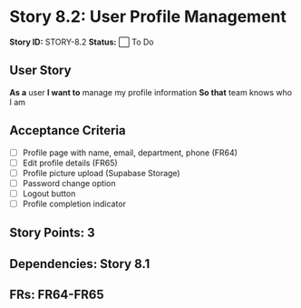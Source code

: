 # Story 8.2: User Profile Management

**Story ID:** STORY-8.2
**Status:** ⬜ To Do

## User Story
**As a** user
**I want to** manage my profile information
**So that** team knows who I am

## Acceptance Criteria
- [ ] Profile page with name, email, department, phone (FR64)
- [ ] Edit profile details (FR65)
- [ ] Profile picture upload (Supabase Storage)
- [ ] Password change option
- [ ] Logout button
- [ ] Profile completion indicator

## Story Points: 3
## Dependencies: Story 8.1
## FRs: FR64-FR65
